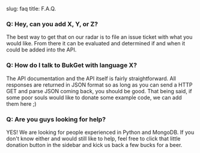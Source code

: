 slug: faq
title: F.A.Q.

### Q: Hey, can you add X, Y, or Z?

The best way to get that on our radar is to file an issue ticket with what you would like.  From there it can be evaluated and determined if and when it could be added into the API.

### Q: How do I talk to BukGet with language X?

The API documentation and the API itself is fairly straightforward.  All responses are returned in JSON format so as long as you can send a HTTP GET and parse JSON coming back, you should be good.  That being said, if some poor souls would like to donate some example code, we can add them here ;)

### Q: Are you guys looking for help?

YES!  We are looking for people experienced in Python and MongoDB.  If you don't know either and would still like to help, feel free to click that little donation button in the sidebar and kick us back a few bucks for a beer.